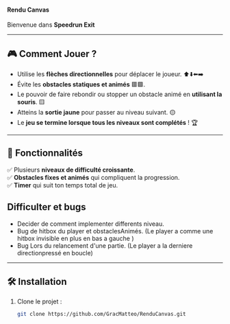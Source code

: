 #### Rendu Canvas

Bienvenue dans **Speedrun Exit**

---

## 🎮 **Comment Jouer ?**
- Utilise les **flèches directionnelles** pour déplacer le joueur. ⬆️⬇️⬅️➡️
- Évite les **obstacles statiques et animés** 🟥🟩.
- Le pouvoir de faire rebondir ou stopper un obstacle animé en **utilisant la souris**. 🟨
- Atteins la **sortie jaune** pour passer au niveau suivant. 🟡
- Le **jeu se termine lorsque tous les niveaux sont complétés** ! 🏆

---

## 🚀 **Fonctionnalités**
✅ Plusieurs **niveaux de difficulté croissante**.  
✅ **Obstacles fixes et animés** qui compliquent la progression.  
✅ **Timer** qui suit ton temps total de jeu.  

## **Difficulter et bugs**
- Decider de comment implementer differents niveau.
- Bug de hitbox du player et obstaclesAnimés. (Le player a comme une hitbox invisible en plus en bas a gauche )
- Bug Lors du relancement d'une partie. (Le player a la derniere directionpressé en boucle) 
---

## 🛠️ **Installation**
1. Clone le projet :
   ```sh
   git clone https://github.com/GracMatteo/RenduCanvas.git
   


